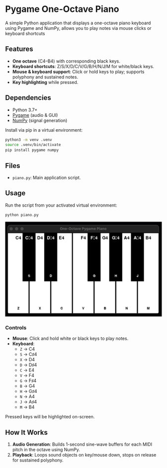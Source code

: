 # Pygame One-Octave Piano

A simple Python application that displays a one-octave piano keyboard using Pygame and NumPy, allows you to play notes via mouse clicks or keyboard shortcuts

## Features

- **One octave** (C4–B4) with corresponding black keys.
- **Keyboard shortcuts**: Z/S/X/D/C/V/G/B/H/N/J/M for white/black keys.
- **Mouse & keyboard support**: Click or hold keys to play; supports polyphony and sustained notes.
- **Key highlighting** while pressed.

## Dependencies

- Python 3.7+
- [Pygame](https://www.pygame.org/) (audio & GUI)
- [NumPy](https://numpy.org/) (signal generation)

Install via pip in a virtual environment:

```bash
python3 -m venv .venv
source .venv/bin/activate
pip install pygame numpy
```

## Files

- `piano.py`: Main application script.

## Usage

Run the script from your activated virtual environment:

```bash
python piano.py
```

![alt text](image.png)

### Controls

- **Mouse**: Click and hold white or black keys to play notes.
- **Keyboard**:
  - `Z` → C4
  - `S` → C♯4
  - `X` → D4
  - `D` → D♯4
  - `C` → E4
  - `V` → F4
  - `G` → F♯4
  - `B` → G4
  - `H` → G♯4
  - `N` → A4
  - `J` → A♯4
  - `M` → B4

Pressed keys will be highlighted on-screen.

## How It Works

1. **Audio Generation**: Builds 1-second sine-wave buffers for each MIDI pitch in the octave using NumPy.
2. **Playback**: Loops sound objects on key/mouse down, stops on release for sustained polyphony.
